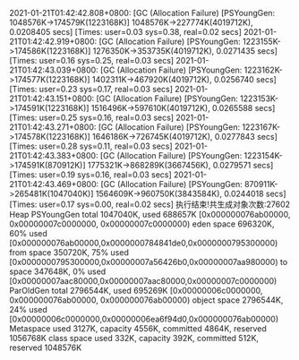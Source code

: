 2021-01-21T01:42:42.808+0800: [GC (Allocation Failure) [PSYoungGen: 1048576K->174579K(1223168K)] 1048576K->227774K(4019712K), 0.0208405 secs] [Times: user=0.03 sys=0.38, real=0.02 secs] 
2021-01-21T01:42:42.919+0800: [GC (Allocation Failure) [PSYoungGen: 1223155K->174586K(1223168K)] 1276350K->353735K(4019712K), 0.0271435 secs] [Times: user=0.16 sys=0.25, real=0.03 secs] 
2021-01-21T01:42:43.039+0800: [GC (Allocation Failure) [PSYoungGen: 1223162K->174577K(1223168K)] 1402311K->467920K(4019712K), 0.0256740 secs] [Times: user=0.23 sys=0.17, real=0.03 secs] 
2021-01-21T01:42:43.151+0800: [GC (Allocation Failure) [PSYoungGen: 1223153K->174591K(1223168K)] 1516496K->597610K(4019712K), 0.0265588 secs] [Times: user=0.25 sys=0.16, real=0.03 secs] 
2021-01-21T01:42:43.271+0800: [GC (Allocation Failure) [PSYoungGen: 1223167K->174578K(1223168K)] 1646186K->726745K(4019712K), 0.0277843 secs] [Times: user=0.28 sys=0.11, real=0.03 secs] 
2021-01-21T01:42:43.383+0800: [GC (Allocation Failure) [PSYoungGen: 1223154K->174591K(870912K)] 1775321K->868289K(3667456K), 0.0279571 secs] [Times: user=0.19 sys=0.16, real=0.03 secs] 
2021-01-21T01:42:43.469+0800: [GC (Allocation Failure) [PSYoungGen: 870911K->265481K(1047040K)] 1564609K->960750K(3843584K), 0.0244018 secs] [Times: user=0.17 sys=0.00, real=0.02 secs] 
执行结束!共生成对象次数:27602
Heap
 PSYoungGen      total 1047040K, used 688657K [0x000000076ab00000, 0x00000007c0000000, 0x00000007c0000000)
  eden space 696320K, 60% used [0x000000076ab00000,0x0000000784841de0,0x0000000795300000)
  from space 350720K, 75% used [0x0000000795300000,0x00000007a56426b0,0x00000007aa980000)
  to   space 347648K, 0% used [0x00000007aac80000,0x00000007aac80000,0x00000007c0000000)
 ParOldGen       total 2796544K, used 695269K [0x00000006c0000000, 0x000000076ab00000, 0x000000076ab00000)
  object space 2796544K, 24% used [0x00000006c0000000,0x00000006ea6f94d0,0x000000076ab00000)
 Metaspace       used 3127K, capacity 4556K, committed 4864K, reserved 1056768K
  class space    used 332K, capacity 392K, committed 512K, reserved 1048576K